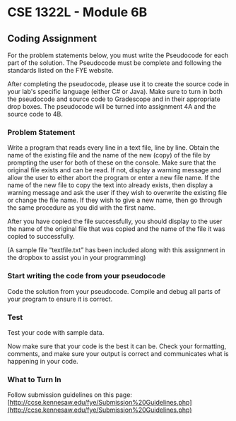 # CSE 1322L - Module 6B

## Coding Assignment

For the problem statements below, you must write the Pseudocode for each part of the solution. The Pseudocode must be complete and following the standards listed on the FYE website.

After completing the pseudocode, please use it to create the source code in your lab's specific language (either C# or Java). Make sure to turn in both the pseudocode and source code to Gradescope and in their appropriate drop boxes. The pseudocode will be turned into assignment 4A and the source code to 4B.

### Problem Statement

Write a program that reads every line in a text file, line by line. Obtain the name of the existing file and the name of the new (copy) of the file by prompting the user for both of these on the console.  Make sure that the original file exists and can be read.  If not, display a warning message and allow the user to either abort the program or enter a new file name.  If the name of the new file to copy the text into already exists, then display a warning message and ask the user if they wish to overwrite the existing file or change the file name.  If they wish to give a new name, then go through the same procedure as you did with the first name.

After you have copied the file successfully, you should display to the user the name of the original file that was copied and the name of the file it was copied to successfully.

(A sample file “textfile.txt” has been included along with this assignment in the dropbox to assist you in your programming)

### Start writing the code from your pseudocode

Code the solution from your pseudocode. Compile and debug all parts of your program to ensure it is correct.  

### Test

Test your code with sample data.

Now make sure that your code is the best it can be.  Check your formatting, comments, and make sure your output is correct and communicates what is happening in your code.

### What to Turn In

Follow submission guidelines on this page: [http://ccse.kennesaw.edu/fye/Submission%20Guidelines.php](http://ccse.kennesaw.edu/fye/Submission%20Guidelines.php)
